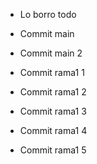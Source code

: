 - Lo borro todo
- Commit main
- Commit main 2

- Commit rama1 1
- Commit rama1 2
- Commit rama1 3
- Commit rama1 4
- Commit rama1 5